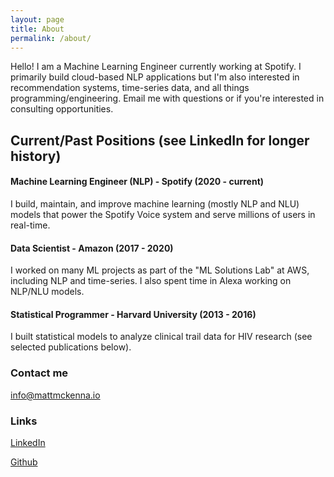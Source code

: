 ```yaml
---
layout: page
title: About
permalink: /about/
---
```


Hello!  I am a Machine Learning Engineer currently working at Spotify.  I primarily build cloud-based NLP applications but I'm also interested in recommendation systems, time-series data, and all things programming/engineering. Email me with questions or if you're interested in consulting opportunities.

## Current/Past Positions  (see LinkedIn for longer history)

#### Machine Learning Engineer (NLP) - Spotify (2020 - current)

I build, maintain, and improve machine learning (mostly NLP and NLU) models that power the Spotify Voice system and serve millions of users in real-time. 

#### Data Scientist - Amazon (2017 - 2020)

I worked on many ML projects as part of the "ML Solutions Lab" at AWS, including NLP and time-series. I also spent time in Alexa working on NLP/NLU models.  

#### Statistical Programmer - Harvard University (2013 - 2016)
I built statistical models to analyze clinical trail data for HIV research (see selected publications below).

### Contact me

[info@mattmckenna.io](info@mattmckenna.io)

### Links
[LinkedIn](https://www.linkedin.com/in/matt-mckenna-54759a20/)

[Github](github.com/matt-mckenna)